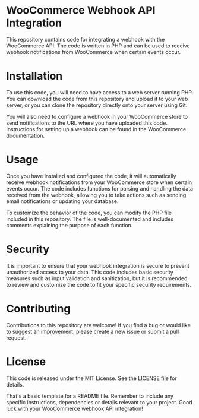 # WooCommerce Webhook API Integration
This repository contains code for integrating a webhook with the WooCommerce API. The code is written in PHP and can be used to receive webhook notifications from WooCommerce when certain events occur.

# Installation
To use this code, you will need to have access to a web server running PHP. You can download the code from this repository and upload it to your web server, or you can clone the repository directly onto your server using Git.

You will also need to configure a webhook in your WooCommerce store to send notifications to the URL where you have uploaded this code. Instructions for setting up a webhook can be found in the WooCommerce documentation.

# Usage
Once you have installed and configured the code, it will automatically receive webhook notifications from your WooCommerce store when certain events occur. The code includes functions for parsing and handling the data received from the webhook, allowing you to take actions such as sending email notifications or updating your database.

To customize the behavior of the code, you can modify the PHP file included in this repository. The file is well-documented and includes comments explaining the purpose of each function.

# Security
It is important to ensure that your webhook integration is secure to prevent unauthorized access to your data. This code includes basic security measures such as input validation and sanitization, but it is recommended to review and customize the code to fit your specific security requirements.

# Contributing
Contributions to this repository are welcome! If you find a bug or would like to suggest an improvement, please create a new issue or submit a pull request.

# License
This code is released under the MIT License. See the LICENSE file for details.

That's a basic template for a README file. Remember to include any specific instructions, dependencies or details relevant to your project. Good luck with your WooCommerce webhook API integration!
